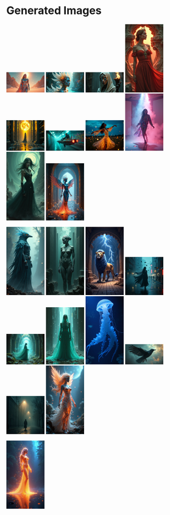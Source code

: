 # Generated Images



<img src="2025_06_30_01.png" width="100"/> <img src="2025_06_30_02.png" width="100"/> <img src="2025_06_30_03.png" width="100"/> <img src="2025_06_30_04.png" width="100"/> <img src="2025_06_30_05.png" width="100"/> <img src="2025_06_30_06.png" width="100"/> <img src="2025_06_30_07.png" width="100"/> <img src="2025_06_30_08.png" width="100"/> <img src="2025_06_30_09.png" width="100"/> <img src="2025_06_30_10.png" width="100"/>

<img src="2025_06_30_11.png" width="100"/> <img src="2025_06_30_12.png" width="100"/> <img src="2025_06_30_13.png" width="100"/> <img src="2025_06_30_14.png" width="100"/> <img src="2025_06_30_15.png" width="100"/> <img src="2025_06_30_16.png" width="100"/> <img src="2025_06_30_17.png" width="100"/> <img src="2025_06_30_18.png" width="100"/> <img src="2025_06_30_19.png" width="100"/> <img src="2025_06_30_20.png" width="100"/>

<img src="2025_06_30_21.png" width="100"/>